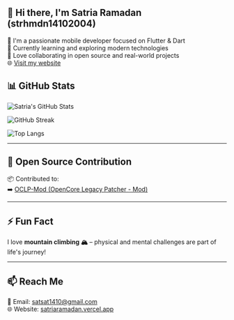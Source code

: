 ## 👋 Hi there, I'm Satria Ramadan (strhmdn14102004)

🎯 I'm a passionate mobile developer focused on Flutter & Dart  
🌱 Currently learning and exploring modern technologies  
🤝 Love collaborating in open source and real-world projects  
🌐 [Visit my website](https://satriaramadan.vercel.app)



## 📊 GitHub Stats

![Satria's GitHub Stats](https://github-readme-stats.vercel.app/api?username=strhmdn14102004&show_icons=true&theme=tokyonight&count_private=true)

![GitHub Streak](https://github-readme-streak-stats.herokuapp.com?user=strhmdn14102004&theme=tokyonight)

![Top Langs](https://github-readme-stats.vercel.app/api/top-langs/?username=strhmdn14102004&layout=compact&theme=tokyonight)

---

## 💼 Open Source Contribution

📦 Contributed to:  
➡️ [OCLP-Mod (OpenCore Legacy Patcher - Mod)](https://github.com/laobamac/OCLP-Mod)

---

## ⚡ Fun Fact

I love **mountain climbing 🏔️** – physical and mental challenges are part of life's journey!

---

## 📫 Reach Me

📧 Email: satsat1410@gmail.com  
🌐 Website: [satriaramadan.vercel.app](https://satriaramadan.vercel.app)

<!---
strhmdn14102004/strhmdn14102004 is a ✨ special ✨ repository because `README.md` (this file) appears on your GitHub profile.
You can click the Preview link to see your changes.
--->
